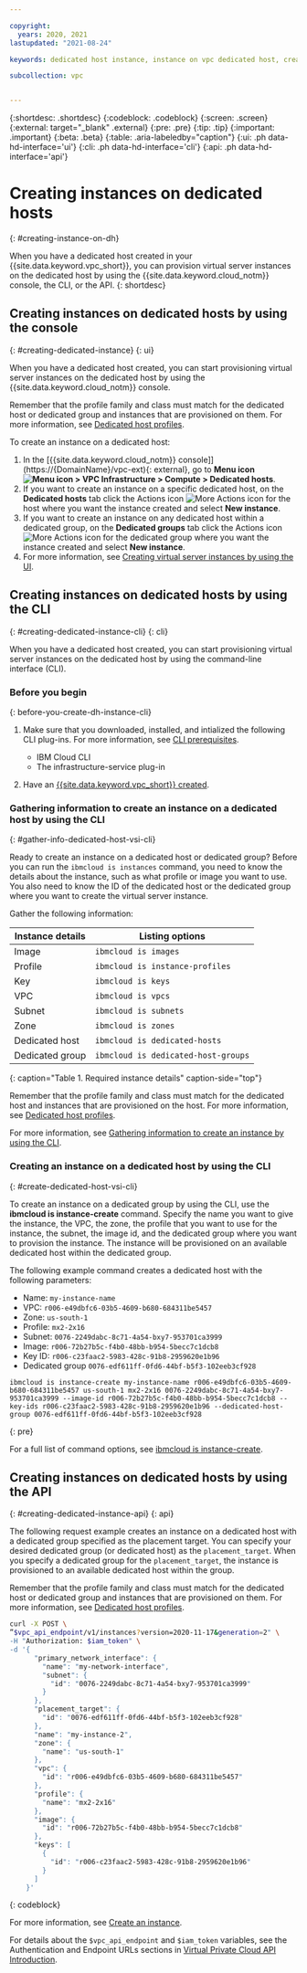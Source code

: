 ```yaml
---

copyright:
  years: 2020, 2021 
lastupdated: "2021-08-24"

keywords: dedicated host instance, instance on vpc dedicated host, create instance on dedicated host

subcollection: vpc


---
```


{:shortdesc: .shortdesc}
{:codeblock: .codeblock}
{:screen: .screen}
{:external: target="_blank" .external}
{:pre: .pre}
{:tip: .tip}
{:important: .important}
{:beta: .beta}
{:table: .aria-labeledby="caption"}
{:ui: .ph data-hd-interface='ui'}
{:cli: .ph data-hd-interface='cli'}
{:api: .ph data-hd-interface='api'}

# Creating instances on dedicated hosts 
{: #creating-instance-on-dh}

When you have a dedicated host created in your {{site.data.keyword.vpc_short}}, you can provision virtual server instances on the dedicated host by using the {{site.data.keyword.cloud_notm}} console, the CLI, or the API.
{: shortdesc}

## Creating instances on dedicated hosts by using the console
{: #creating-dedicated-instance}
{: ui}

When you have a dedicated host created, you can start provisioning virtual server instances on the dedicated host by using the {{site.data.keyword.cloud_notm}} console. 

Remember that the profile family and class must match for the dedicated host or dedicated group and instances that are provisioned on them. For more information, see [Dedicated host profiles](/docs/vpc?topic=vpc-dh-profiles).

To create an instance on a dedicated host:
1. In the [{{site.data.keyword.cloud_notm}} console]](https://{DomainName}/vpc-ext){: external}, go to **Menu icon ![Menu icon](../icons/icon_hamburger.svg) > VPC Infrastructure > Compute > Dedicated hosts**. 
2. If you want to create an instance on a specific dedicated host, on the **Dedicated hosts** tab click the Actions icon ![More Actions icon](../icons/action-menu-icon.svg) for the host where you want the instance created and select **New instance**.
3. If you want to create an instance on any dedicated host within a dedicated group, on the **Dedicated groups** tab click the Actions icon ![More Actions icon](../icons/action-menu-icon.svg) for the dedicated group where you want the instance created and select **New instance**.
4. For more information, see [Creating virtual server instances by using the UI](/docs/vpc?topic=vpc-creating-virtual-servers). 

## Creating instances on dedicated hosts by using the CLI
{: #creating-dedicated-instance-cli}
{: cli}

When you have a dedicated host created, you can start provisioning virtual server instances on the dedicated host by using the command-line interface (CLI). 

### Before you begin
{: before-you-create-dh-instance-cli}

1. Make sure that you downloaded, installed, and intialized the following CLI plug-ins. For more information, see [CLI prerequisites](/docs/vpc?topic=vpc-set-up-environment#cli-prerequisites-setup). 
    * IBM Cloud CLI
    * The infrastructure-service plug-in 

2. Have an [{{site.data.keyword.vpc_short}} created](/docs/vpc?topic=vpc-creating-a-vpc-using-cli).

### Gathering information to create an instance on a dedicated host by using the CLI
{: #gather-info-dedicated-host-vsi-cli}

Ready to create an instance on a dedicated host or dedicated group? Before you can run the `ibmcloud is instances` command, you need to know the details about the instance, such as what profile or image you want to use. You also need to know the ID of the dedicated host or the dedicated group where you want to create the virtual server instance. 

Gather the following information:

|    Instance details   |  Listing options                |
| --------------------- | --------------------------------|
| Image                 | `ibmcloud is images`            | 
| Profile               | `ibmcloud is instance-profiles` |
| Key                   | `ibmcloud is keys`              | 
| VPC                   | `ibmcloud is vpcs`              | 
| Subnet                | `ibmcloud is subnets`           | 
| Zone                  | `ibmcloud is zones`             | 
| Dedicated host        | `ibmcloud is dedicated-hosts`   |  
| Dedicated group       | `ibmcloud is dedicated-host-groups`|  
{: caption="Table 1. Required instance details" caption-side="top"} 

Remember that the profile family and class must match for the dedicated host and instances that are provisioned on the host. For more information, see [Dedicated host profiles](/docs/vpc?topic=vpc-dh-profiles).

For more information, see [Gathering information to create an instance by using the CLI](/docs/vpc?topic=vpc-creating-virtual-servers-cli#gather-info-to-create-virtual-servers-cli). 

### Creating an instance on a dedicated host by using the CLI
{: #create-dedicated-host-vsi-cli}

To create an instance on a dedicated group by using the CLI, use the **ibmcloud is instance-create** command. Specify the name you want to give the instance, the VPC, the zone, the profile that you want to use for the instance, the subnet, the image id, and the dedicated group where you want to provision the instance. The instance will be provisioned on an available dedicated host within the dedicated group.

The following example command creates a dedicated host with the following parameters:
* Name: `my-instance-name` 
* VPC: `r006-e49dbfc6-03b5-4609-b680-684311be5457` 
* Zone: `us-south-1`
* Profile: `mx2-2x16` 
* Subnet: `0076-2249dabc-8c71-4a54-bxy7-953701ca3999` 
* Image: `r006-72b27b5c-f4b0-48bb-b954-5becc7c1dcb8` 
* Key ID: `r006-c23faac2-5983-428c-91b8-2959620e1b96`
* Dedicated group `0076-edf611ff-0fd6-44bf-b5f3-102eeb3cf928` 

```
ibmcloud is instance-create my-instance-name r006-e49dbfc6-03b5-4609-b680-684311be5457 us-south-1 mx2-2x16 0076-2249dabc-8c71-4a54-bxy7-953701ca3999 --image-id r006-72b27b5c-f4b0-48bb-b954-5becc7c1dcb8 --key-ids r006-c23faac2-5983-428c-91b8-2959620e1b96 --dedicated-host-group 0076-edf611ff-0fd6-44bf-b5f3-102eeb3cf928
```
{: pre}

For a full list of command options, see [ibmcloud is instance-create](/docs/vpc?topic=vpc-infrastructure-cli-plugin-vpc-reference#instance-create).

## Creating instances on dedicated hosts by using the API
{: #creating-dedicated-instance-api}
{: api}

The following request example creates an instance on a dedicated host with a dedicated group specified as the placement target. You can specify your desired dedicated group (or dedicated host) as the `placement_target`. When you specify a dedicated group for the `placement_target`, the instance is provisioned to an available dedicated host within the group.

Remember that the profile family and class must match for the dedicated host or dedicated group and instances that are provisioned on them. For more information, see [Dedicated host profiles](/docs/vpc?topic=vpc-dh-profiles).

```sh
curl -X POST \
”$vpc_api_endpoint/v1/instances?version=2020-11-17&generation=2" \
-H "Authorization: $iam_token" \
-d '{
      "primary_network_interface": {
        "name": "my-network-interface",
        "subnet": {
          "id": "0076-2249dabc-8c71-4a54-bxy7-953701ca3999"
        }
      },
      "placement_target": {
        "id": "0076-edf611ff-0fd6-44bf-b5f3-102eeb3cf928"
      },
      "name": "my-instance-2",
      "zone": {
        "name": "us-south-1"
      },
      "vpc": {
        "id": "r006-e49dbfc6-03b5-4609-b680-684311be5457"
      },
      "profile": {
        "name": "mx2-2x16"
      },
      "image": {
        "id": "r006-72b27b5c-f4b0-48bb-b954-5becc7c1dcb8"
      },
      "keys": [
        {
          "id": "r006-c23faac2-5983-428c-91b8-2959620e1b96"
        }
      ]
    }'
```
{: codeblock}

For more information, see [Create an instance](https://cloud.ibm.com/apidocs/vpc#create-instance). 

For details about the `$vpc_api_endpoint` and `$iam_token` variables, see the Authentication and Endpoint URLs sections in [Virtual Private Cloud API Introduction](https://cloud.ibm.com/apidocs/vpc#about-vpc-api).
